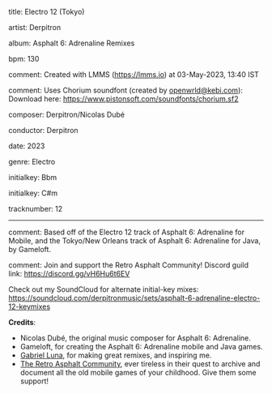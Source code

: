 title: Electro 12 (Tokyo)

artist: Derpitron

album: Asphalt 6: Adrenaline Remixes

bpm: 130

comment: Created with LMMS (https://lmms.io) at 03-May-2023, 13:40 IST

comment: Uses Chorium soundfont (created by openwrld@kebi.com): Download here: https://www.pistonsoft.com/soundfonts/chorium.sf2

composer: Derpitron/Nicolas Dubé

conductor: Derpitron

date: 2023

genre: Electro

initialkey: Bbm

initialkey: C#m

tracknumber: 12


---
comment: Based off of the Electro 12 track of Asphalt 6: Adrenaline for Mobile, and the Tokyo/New Orleans track of Asphalt 6: Adrenaline for Java, by Gameloft.

comment: Join and support the Retro Asphalt Community! Discord guild link: https://discord.gg/vH6Hu6t6EV

Check out my SoundCloud for alternate initial-key mixes: https://soundcloud.com/derpitronmusic/sets/asphalt-6-adrenaline-electro-12-keymixes


**Credits**:

- Nicolas Dubé, the original music composer for Asphalt 6: Adrenaline.
- Gameloft, for creating the Asphalt 6: Adrenaline mobile and Java games.
- [Gabriel Luna](https://www.youtube.com/@kitsune329), for making great remixes, and inspiring me.
- [The Retro Asphalt Community](https://discord.gg/vH6Hu6t6EV), ever tireless in their quest to archive and document all the old mobile games of your childhood. Give them some support!
